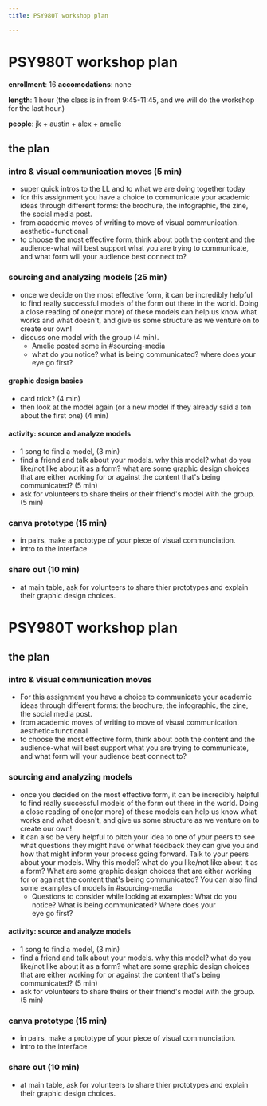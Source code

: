 ```yaml
---
title: PSY980T workshop plan

---
```


# PSY980T workshop plan

**enrollment**: 16
**accomodations**: none

**length**: 1 hour (the class is in from 9:45-11:45, and we will do the workshop for the last hour.)

**people**: jk + austin + alex + amelie

## the plan
### intro & visual communication moves (5 min)
- super quick intros to the LL and to what we are doing together today
- for this assignment you have a choice to communicate your academic ideas through different forms: the brochure, the infographic, the zine, the social media post. 
- from academic moves of writing to move of visual communication. aesthetic=functional
- to choose the most effective form, think about both the content and the audience-what will best support what you are trying to communicate, and what form will your audience best connect to?


### sourcing and analyzing models (25 min)
- once we decide on the most effective form, it can be incredibly helpful to find really successful models of the form out there in the world. Doing a close reading of one(or more) of these models can help us know what works and what doesn't, and give us some structure as we venture on to create our own!
- discuss one model with the group (4 min).
    - Amelie posted some in #sourcing-media
    - what do you notice? what is being communicated? where does your eye go first?
#### graphic design basics 
- card trick? (4 min)
- then look at the model again (or a new model if they already said a ton about the first one) (4 min)

#### activity: source and analyze models 
-  1 song to find a model, (3 min)
- find a friend and talk about your models. why this model? what do you like/not like about it as a form? what are some graphic design choices that are either working for or against the content that's being communicated? (5 min)
- ask for volunteers to share theirs or their friend's model with the group. (5 min)

### canva prototype (15 min)
- in pairs, make a prototype of your piece of visual communciation.
- intro to the interface 

### share out (10 min)
- at main table, ask for volunteers to share thier prototypes and explain their graphic design choices. 


# PSY980T workshop plan

## the plan
### intro & visual communication moves 
- For this assignment you have a choice to communicate your academic ideas through different forms: the brochure, the infographic, the zine, the social media post. 
- from academic moves of writing to move of visual communication. aesthetic=functional
- to choose the most effective form, think about both the content and the audience-what will best support what you are trying to communicate, and what form will your audience best connect to?


### sourcing and analyzing models
- once you decided on the most effective form, it can be incredibly helpful to find really successful models of the form out there in the world. Doing a close reading of one(or more) of these models can help us know what works and what doesn't, and give us some structure as we venture on to create our own!
- it can also be very helpful to pitch your idea to one of your peers to see what questions they might have or what feedback they can give you and how that might inform your process going forward. Talk to your peers about your models. Why this model? what do you like/not like about it as a form? What are some graphic design choices that are either working for or against the content that's being communicated? 
You can also find some examples of models in #sourcing-media
    - Questions to consider while looking at examples: What do you notice? What is being communicated? Where does your   
      eye go first?

#### activity: source and analyze models 
-  1 song to find a model, (3 min)
- find a friend and talk about your models. why this model? what do you like/not like about it as a form? what are some graphic design choices that are either working for or against the content that's being communicated? (5 min)
- ask for volunteers to share theirs or their friend's model with the group. (5 min)

### canva prototype (15 min)
- in pairs, make a prototype of your piece of visual communciation.
- intro to the interface 

### share out (10 min)
- at main table, ask for volunteers to share thier prototypes and explain their graphic design choices. 